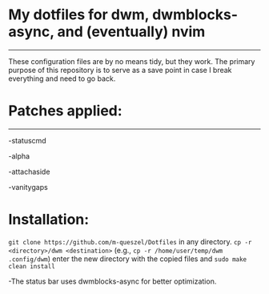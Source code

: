 # My dotfiles for dwm, dwmblocks-async, and (eventually) nvim
---
These configuration files are by no means tidy, but they work. The primary purpose of this repository is to serve as a save point in case I break everything and need to go back.

# Patches applied:
---

-statuscmd

-alpha

-attachaside

-vanitygaps

# Installation:

`git clone https://github.com/m-queszel/Dotfiles` in any directory.
`cp -r <directory>/dwm <destination>` (e.g., `cp -r /home/user/temp/dwm .config/dwm`)
enter the new directory with the copied files and `sudo make clean install`

-The status bar uses dwmblocks-async for better optimization.
